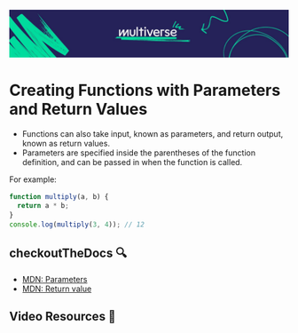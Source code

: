 ![MV Logo](/logo.jpg)
# Creating Functions with Parameters and Return Values

- Functions can also take input, known as parameters, and return output, known as return values.
- Parameters are specified inside the parentheses of the function definition, and can be passed in when the function is called.

For example:

```js
function multiply(a, b) {
  return a * b;
}
console.log(multiply(3, 4)); // 12
```

## checkoutTheDocs 🔍
- [MDN: Parameters](https://developer.mozilla.org/en-US/docs/Glossary/Parameter)
- [MDN: Return value](https://developer.mozilla.org/en-US/docs/Glossary/Return_value)

## Video Resources 🎥
